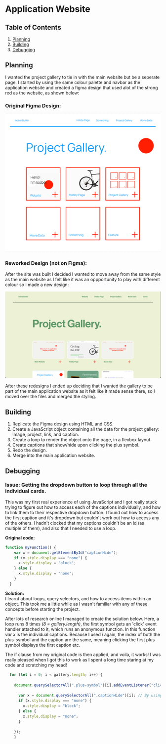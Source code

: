 
# Application Website

## Table of Contents
1. [Planning](#Planning) 
2. [Building](#Building)  
3. [Debugging](#Debugging)

## Planning

I wanted the project gallery to tie in with the main website but be a seperate page. I started by using the same colour palette and navbar as the application website and created a figma design that used alot of the strong red as the website, as shown below:

### Original Figma Design:

![Original Website design](images/figma_design.png)

### Reworked Design (not on Figma):
After the site was built I decided I wanted to move away from the same style as the main website as I felt like it was an oppportunity to play with different colour so I made a new design:  

![Next Website design](images/old_design.png)

After these redesigns I ended up deciding that I wanted the gallery to be part of the main application website as it felt like it made sense there, so I moved over the files and merged the styling.

## Building

1. Replicate the Figma design using HTML and CSS.
2. Create a JavaScript object containing all the data for the project gallery: image, project, link, and caption.
3. Create a loop to render the object onto the page, in a flexbox layout.
4. Create captions that show/hide upon clicking the plus symbol.
5. Redo the design.
6. Merge into the main application website.

## Debugging

### Issue: Getting the dropdown button to loop through all the individual cards.
This was my first real experience of using JavaScript and I got really stuck trying to figure out how to access each of the captions individually, and how to link them to their respective dropdown button. I found out how to access the first caption and it's dropdown but couldn't work out how to access any of the others. I hadn't clocked that my captions couldn't be an id (as multiple of them), and also that I needed to use a loop.

**Original code:**
```javascript
function myFunction() {
    var x = document.getElementById("captionHide");
    if (x.style.display === "none") {
      x.style.display = "block";
    } else {
      x.style.display = "none";
    }
  }
```

**Solution:**  
I learnt about loops, query selectors, and how to access items within an object. This took me a little while as I wasn't familiar with any of these concepts before starting the project.

After lots of research online I managed to create the solution below. Here, a loop runs 8 times *(8 = gallery.length)*, the first symbol gets an 'click' event handler attached to it, which runs an anonymous function. In this function *var x* is the individual captions. Because I used *i* again, the index of both the plus-symbol and the caption are the same, meaning clicking the first plus symbol displays the first caption etc.

The if clause from my original code is then applied, and voila, it works! I was really pleased when I got this to work as I spent a long time staring at my code and scratching my head!

```javascript
  for (let i = 0; i < gallery.length; i++) {
    
    document.querySelectorAll(".plus-symbol")[i].addEventListener("click", function() {
    
      var x = document.querySelectorAll(".captionHide")[i]; // By using querySelectorAll and captionHide as a class, you can select which index number to affect.
      if (x.style.display === "none") {
        x.style.display = "block";
      } else {
        x.style.display = "none";
      }
      
    });
    }
    
```


